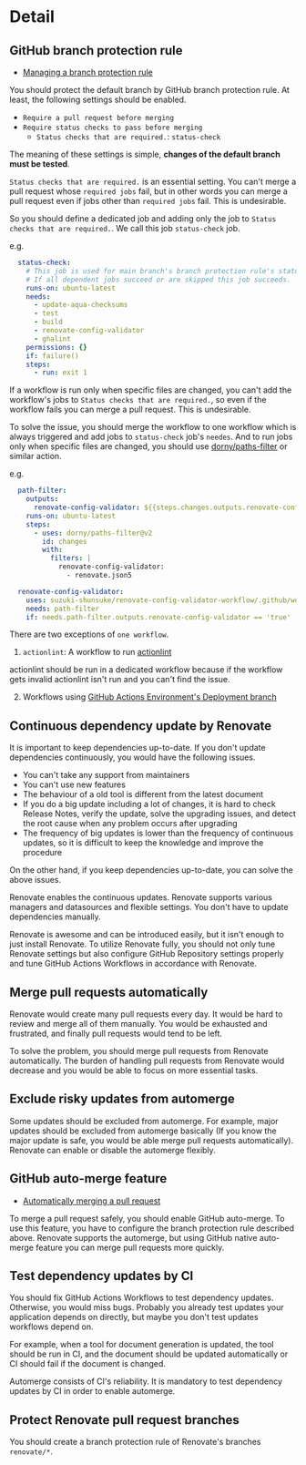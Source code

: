 # Detail

## GitHub branch protection rule

- [Managing a branch protection rule](https://docs.github.com/en/repositories/configuring-branches-and-merges-in-your-repository/defining-the-mergeability-of-pull-requests/managing-a-branch-protection-rule)

You should protect the default branch by GitHub branch protection rule.
At least, the following settings should be enabled.

- `Require a pull request before merging`
- `Require status checks to pass before merging`
  - `Status checks that are required.`: `status-check`

The meaning of these settings is simple, **changes of the default branch must be tested**.

`Status checks that are required.` is an essential setting.
You can't merge a pull request whose `required jobs` fail,
but in other words you can merge a pull request even if jobs other than `required jobs` fail. This is undesirable.

So you should define a dedicated job and adding only the job to `Status checks that are required.`.
We call this job `status-check` job.

e.g.

```yaml
  status-check:
    # This job is used for main branch's branch protection rule's status check.
    # If all dependent jobs succeed or are skipped this job succeeds.
    runs-on: ubuntu-latest
    needs:
      - update-aqua-checksums
      - test
      - build
      - renovate-config-validator
      - ghalint
    permissions: {}
    if: failure()
    steps:
      - run: exit 1
```

If a workflow is run only when specific files are changed, you can't add the workflow's jobs to `Status checks that are required.`, so even if the workflow fails you can merge a pull request. This is undesirable.

To solve the issue, you should merge the workflow to one workflow which is always triggered and add jobs to `status-check` job's `needes`. And to run jobs only when specific files are changed, you should use [dorny/paths-filter](https://github.com/dorny/paths-filter) or similar action.

e.g.

```yaml
  path-filter:
    outputs:
      renovate-config-validator: ${{steps.changes.outputs.renovate-config-validator}}
    runs-on: ubuntu-latest
    steps:
      - uses: dorny/paths-filter@v2
        id: changes
        with:
          filters: |
            renovate-config-validator:
              - renovate.json5

  renovate-config-validator:
    uses: suzuki-shunsuke/renovate-config-validator-workflow/.github/workflows/validate.yaml@v0.2.0
    needs: path-filter
    if: needs.path-filter.outputs.renovate-config-validator == 'true'
```

There are two exceptions of `one workflow`.

1. `actionlint`: A workflow to run [actionlint](https://github.com/rhysd/actionlint)

actionlint should be run in a dedicated workflow because if the workflow gets invalid actionlint isn't run and you can't find the issue.

2. Workflows using [GitHub Actions Environment's Deployment branch](https://docs.github.com/en/actions/deployment/targeting-different-environments/using-environments-for-deployment#deployment-branches)

## Continuous dependency update by Renovate

It is important to keep dependencies up-to-date.
If you don't update dependencies continuously, you would have the following issues.

- You can't take any support from maintainers
- You can't use new features
- The behaviour of a old tool is different from the latest document
- If you do a big update including a lot of changes, it is hard to check Release Notes, verify the update, solve the upgrading issues, and detect the root cause when any problem occurs after upgrading
- The frequency of big updates is lower than the frequency of continuous updates, so it is difficult to keep the knowledge and improve the procedure

On the other hand, if you keep dependencies up-to-date, you can solve the above issues.

Renovate enables the continuous updates.
Renovate supports various managers and datasources and flexible settings.
You don't have to update dependencies manually.

Renovate is awesome and can be introduced easily, but it isn't enough to just install Renovate.
To utilize Renovate fully, you should not only tune Renovate settings but also configure GitHub Repository settings properly and tune GitHub Actions Workflows in accordance with Renovate.

## Merge pull requests automatically

Renovate would create many pull requests every day.
It would be hard to review and merge all of them manually.
You would be exhausted and frustrated, and finally pull requests would tend to be left.

To solve the problem, you should merge pull requests from Renovate automatically.
The burden of handling pull requests from Renovate would decrease and you would be able to focus on more essential tasks.

## Exclude risky updates from automerge

Some updates should be excluded from automerge.
For example, major updates should be excluded from automerge basically (If you know the major update is safe, you would be able merge pull requests automatically).
Renovate can enable or disable the automerge flexibly.

## GitHub auto-merge feature

- [Automatically merging a pull request](https://docs.github.com/en/pull-requests/collaborating-with-pull-requests/incorporating-changes-from-a-pull-request/automatically-merging-a-pull-request)

To merge a pull request safely, you should enable GitHub auto-merge.
To use this feature, you have to configure the branch protection rule described above.
Renovate supports the automerge, but using GitHub native auto-merge feature you can merge pull requests more quickly.

## Test dependency updates by CI

You should fix GitHub Actions Workflows to test dependency updates.
Otherwise, you would miss bugs.
Probably you already test updates your application depends on directly, but maybe you don't test updates workflows depend on.

For example, when a tool for document generation is updated, the tool should be run in CI, and the document should be updated automatically or CI should fail if the document is changed.

Automerge consists of CI's reliability. It is mandatory to test dependency updates by CI in order to enable automerge.

## Protect Renovate pull request branches

You should create a branch protection rule of Renovate's branches `renovate/*`.
